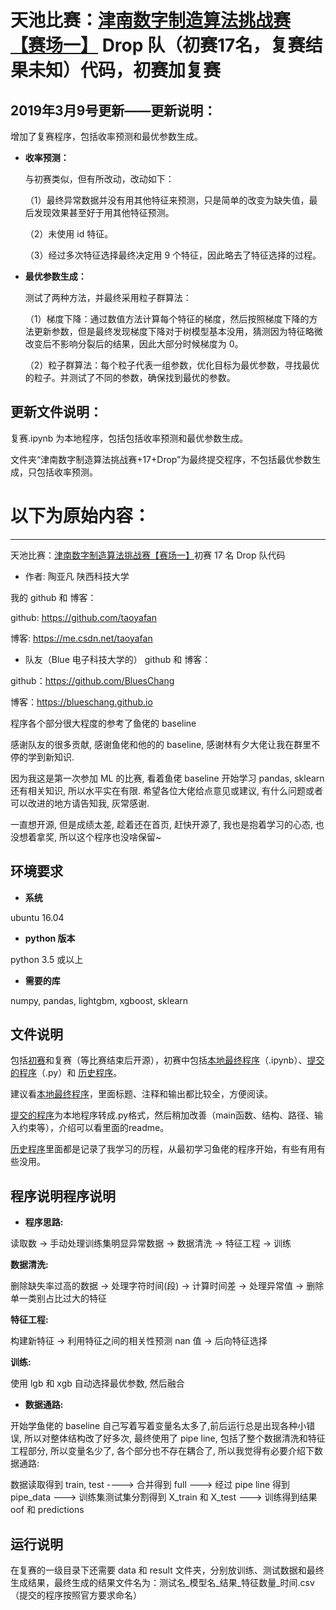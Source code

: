 

# 天池比赛：[津南数字制造算法挑战赛【赛场一】](https://tianchi.aliyun.com/competition/entrance/231695/introduction) Drop 队（初赛17名，复赛结果未知）代码，初赛加复赛

## 2019年3月9号更新——更新说明：

增加了复赛程序，包括收率预测和最优参数生成。

+ __收率预测：__

  与初赛类似，但有所改动，改动如下：

  （1）最终异常数据并没有用其他特征来预测，只是简单的改变为缺失值，最后发现效果甚至好于用其他特征预测。

  （2）未使用 id 特征。

  （3）经过多次特征选择最终决定用 9 个特征，因此略去了特征选择的过程。

+ __最优参数生成：__

  测试了两种方法，并最终采用粒子群算法：

  （1）梯度下降：通过数值方法计算每个特征的梯度，然后按照梯度下降的方法更新参数，但是最终发现梯度下降对于树模型基本没用，猜测因为特征略微改变后不影响分裂后的结果，因此大部分时候梯度为 0。

  （2）粒子群算法：每个粒子代表一组参数，优化目标为最优参数，寻找最优的粒子。并测试了不同的参数，确保找到最优的参数。

## 更新文件说明：

复赛.ipynb 为本地程序，包括包括收率预测和最优参数生成。

文件夹“津南数字制造算法挑战赛+17+Drop”为最终提交程序，不包括最优参数生成，只包括收率预测。

# 以下为原始内容：

-------------------------

天池比赛：[津南数字制造算法挑战赛【赛场一】](https://tianchi.aliyun.com/competition/entrance/231695/introduction)初赛 17 名 Drop 队代码

+ 作者: 陶亚凡 陕西科技大学

我的 github 和 博客：

github: https://github.com/taoyafan

博客: https://me.csdn.net/taoyafan

+ 队友（Blue 电子科技大学的） github 和 博客：

github：https://github.com/BluesChang

博客：https://blueschang.github.io

程序各个部分很大程度的参考了鱼佬的 baseline

感谢队友的很多贡献, 感谢鱼佬和他的的 baseline, 感谢林有夕大佬让我在群里不停的学到新知识.

因为我这是第一次参加 ML 的比赛, 看着鱼佬 baseline 开始学习 pandas, sklearn 还有相关知识, 所以水平实在有限. 希望各位大佬给点意见或建议, 有什么问题或者可以改进的地方请告知我, 灰常感谢. 

一直想开源, 但是成绩太差, 趁着还在首页, 赶快开源了, 我也是抱着学习的心态, 也没想着拿奖, 所以这个程序也没啥保留~

## 环境要求

+ __系统__

ubuntu 16.04

+ __python 版本__

python 3.5 或以上

+ __需要的库__

numpy, pandas, lightgbm, xgboost, sklearn

## 文件说明

包括[初赛](https://github.com/taoyafan/jinnan/tree/master/%E5%88%9D%E8%B5%9B)和复赛（等比赛结束后开源），初赛中包括[本地最终程序](https://github.com/taoyafan/jinnan/blob/master/%E5%88%9D%E8%B5%9B/%E6%9C%80%E7%BB%88%E7%A8%8B%E5%BA%8F.ipynb)（.ipynb）、[提交的程序](https://github.com/taoyafan/jinnan/tree/master/%E5%88%9D%E8%B5%9B/%E6%B4%A5%E5%8D%97%E6%95%B0%E5%AD%97%E5%88%B6%E9%80%A0%E7%AE%97%E6%B3%95%E6%8C%91%E6%88%98%E8%B5%9B%2B20%2BDrop)（.py）和 [历史程序](https://github.com/taoyafan/jinnan/tree/master/%E5%88%9D%E8%B5%9B/history)。

建议看[本地最终程序](https://github.com/taoyafan/jinnan/blob/master/%E5%88%9D%E8%B5%9B/%E6%9C%80%E7%BB%88%E7%A8%8B%E5%BA%8F.ipynb)，里面标题、注释和输出都比较全，方便阅读。

[提交的程序](https://github.com/taoyafan/jinnan/tree/master/%E5%88%9D%E8%B5%9B/%E6%B4%A5%E5%8D%97%E6%95%B0%E5%AD%97%E5%88%B6%E9%80%A0%E7%AE%97%E6%B3%95%E6%8C%91%E6%88%98%E8%B5%9B%2B20%2BDrop)为本地程序转成.py格式，然后稍加改善（main函数、结构、路径、输入约束等），介绍可以看里面的readme。

 [历史程序](https://github.com/taoyafan/jinnan/tree/master/%E5%88%9D%E8%B5%9B/history)里面都是记录了我学习的历程，从最初学习鱼佬的程序开始，有些有用有些没用。

## 程序说明程序说明

+ __程序思路:__ 

读取数 -> 手动处理训练集明显异常数据 -> 数据清洗 -> 特征工程 -> 训练

__数据清洗:__

删除缺失率过高的数据 -> 处理字符时间(段) -> 计算时间差 -> 处理异常值 -> 删除单一类别占比过大的特征

__特征工程:__

构建新特征 -> 利用特征之间的相关性预测 nan 值 -> 后向特征选择

__训练:__

使用 lgb 和 xgb 自动选择最优参数, 然后融合

+ __数据通路:__

开始学鱼佬的 baseline 自己写着写着变量名太多了,前后运行总是出现各种小错误, 所以对整体结构改了好多次, 最终使用了 pipe line, 包括了整个数据清洗和特征工程部分, 所以变量名少了, 各个部分也不存在耦合了, 所以我觉得有必要介绍下数据通路:

数据读取得到 train, test ----> 合并得到 full ---> 经过 pipe line 得到 pipe_data ---> 训练集测试集分割得到 X_train 和 X_test ---> 训练得到结果 oof 和 predictions

## 运行说明

在复赛的一级目录下还需要 data 和 result 文件夹，分别放训练、测试数据和最终生成结果，最终生成的结果文件名为：测试名\_模型名\_结果\_特征数量_时间.csv（提交的程序按照官方要求命名）
